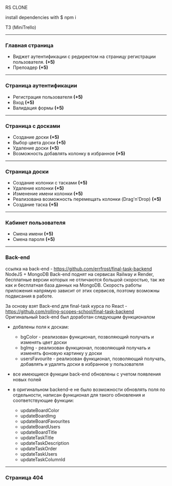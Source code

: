 RS CLONE

install dependencies with $ npm i

ТЗ (MiniTrello)

---

### Главная страница

-   Виджет аутентификации с редиректом на страницу регистрации пользователя. **(+5)**
-   Прелоадер **(+5)**

---

### Страница аутентификации

-   Регистрация пользователя **(+5)**
-   Вход **(+5)**
-   Валидация формы **(+5)**

---

### Страница с досками

-   Создание доски **(+5)**
-   Выбор цвета доски **(+5)**
-   Удаление доски **(+5)**
-   Возможность добавлять колонку в избранное **(+5)**

---

### Страница доски

-   Создание колонки с тасками **(+5)**
-   Удаление колонки **(+5)**
-   Изменение имени колонки **(+5)**
-   Реализована возможность перемещать колонки (Drag'n'Drop) **(+5)**
-   Создание таска **(+5)**

---

### Кабинет пользователя

-   Смена имени **(+5)**
-   Смена пароля **(+5)**

---

### Back-end
ссылка на back-end - https://github.com/errfrost/final-task-backend
NodeJS + MongoDB
Back-end поднят на сервисах Railway и Render, бесплатные версии которых не отличаются большой скоростью, так же как и бесплатная база данных на MongoDB. Скорость работы приложения напрямую зависит от этих сервисов, поэтому возможны подвисания в работе.

За основу взят Back-end для final-task курса по React - https://github.com/rolling-scopes-school/final-task-backend
Оригинальный back-end был доработан следующим функционалом

- добвлены поля к доскам:
  - bgСolor - реализован функционал, позволяющий получать и изменять цвет доски
  - bgImg - реализован функционал, позволяющий получать и изменять фоновую картинку у доски
  - usersFavourite - реализован функционал, позволяющий получать, добавлять и удалять доски в избранное у пользователя

- все имеющиеся функции back-end обновлены с учетом появления новых полей

- в оригинальном backend-е не было возможности обновлять поля по отдельности, написан функционал для такого обновления и соответствующие функции:
  - updateBoardColor
  - updateBoardImg
  - updateBoardFavourites
  - updateBoardUsers
  - updateBoardTitle
  - updateTaskTitle
  - updateTaskDescription
  - updateTaskOrder
  - updateTaskUsers
  - updateTaskColumnId

---

### Страница 404
